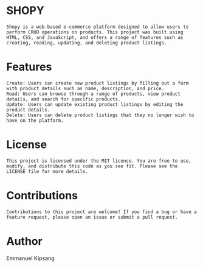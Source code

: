 # SHOPY
    Shopy is a web-based e-commerce platform designed to allow users to perform CRUD operations on products. This project was built using HTML, CSS, and JavaScript, and offers a range of features such as creating, reading, updating, and deleting product listings.

# Features
    Create: Users can create new product listings by filling out a form with product details such as name, description, and price.
    Read: Users can browse through a range of products, view product details, and search for specific products.
    Update: Users can update existing product listings by editing the product details.
    Delete: Users can delete product listings that they no longer wish to have on the platform.

# License
    This project is licensed under the MIT license. You are free to use, modify, and distribute this code as you see fit. Please see the LICENSE file for more details.

# Contributions
    Contributions to this project are welcome! If you find a bug or have a feature request, please open an issue or submit a pull request.

# Author
Emmanuel Kipsang
